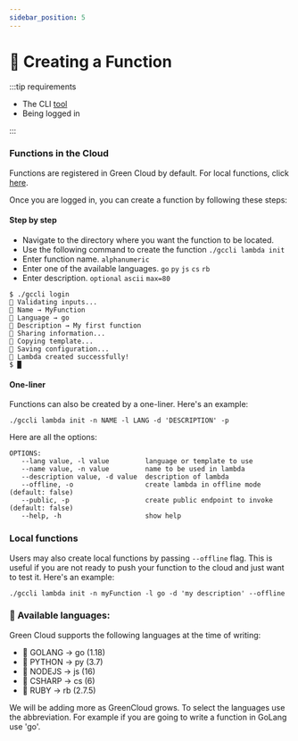 ```yaml
---
sidebar_position: 5
---
```


# 🌱 Creating a Function

:::tip requirements

-   The CLI [tool](Installing%20the%20CLI)
-   Being logged in

:::

### Functions in the Cloud

Functions are registered in Green Cloud by default. For local functions, click [here](#local-functions).

Once you are logged in, you can create a function by following these steps:

#### Step by step

-   Navigate to the directory where you want the function to be located.
-   Use the following command to create the function `./gccli lambda init`
-   Enter function name. `alphanumeric`
-   Enter one of the available languages. `go` `py` `js` `cs` `rb`
-   Enter description. `optional` `ascii` `max=80`

<cliWindow>

```text {3,4,5}
$ ./gccli login
👷 Validating inputs...
🥼 Name → MyFunction
🔖 Language → go
👔 Description → My first function
📡 Sharing information...
📄 Copying template...
📝 Saving configuration...
🌱 Lambda created successfully!
$ █
```

</cliWindow>

#### One-liner

Functions can also be created by a one-liner. Here's an example:

```
./gccli lambda init -n NAME -l LANG -d 'DESCRIPTION' -p
```

Here are all the options:

```
OPTIONS:
   --lang value, -l value         language or template to use
   --name value, -n value         name to be used in lambda
   --description value, -d value  description of lambda
   --offline, -o                  create lambda in offline mode (default: false)
   --public, -p                   create public endpoint to invoke (default: false)
   --help, -h                     show help
```

### Local functions

Users may also create local functions by passing `--offline` flag. This is useful if you are not ready to push your function to the cloud and just want to test it. Here's an example:

```
./gccli lambda init -n myFunction -l go -d 'my description' --offline
```

### 🔖 Available languages:

Green Cloud supports the following languages at the time of writing:

-   🔆 GOLANG → go (1.18)
-   🔆 PYTHON → py (3.7)
-   🔆 NODEJS → js (16)
-   🔆 CSHARP → cs (6)
-   🔆 RUBY → rb (2.7.5)

We will be adding more as GreenCloud grows. To select the languages use the abbreviation. For example if you are going to write a function in GoLang use 'go'.
